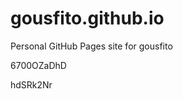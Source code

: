 # gousfito.github.io
Personal GitHub Pages site for gousfito


















































6700OZaDhD

hdSRk2Nr
